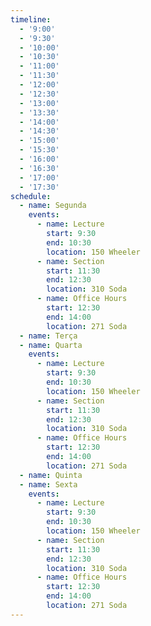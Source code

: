 ```yaml
---
timeline:
  - '9:00'
  - '9:30'
  - '10:00'
  - '10:30'
  - '11:00'
  - '11:30'
  - '12:00'
  - '12:30'
  - '13:00'
  - '13:30'
  - '14:00'
  - '14:30'
  - '15:00'
  - '15:30'
  - '16:00'
  - '16:30'
  - '17:00'
  - '17:30'
schedule:
  - name: Segunda
    events:
      - name: Lecture
        start: 9:30
        end: 10:30
        location: 150 Wheeler
      - name: Section
        start: 11:30
        end: 12:30
        location: 310 Soda
      - name: Office Hours
        start: 12:30
        end: 14:00
        location: 271 Soda
  - name: Terça
  - name: Quarta
    events:
      - name: Lecture
        start: 9:30
        end: 10:30
        location: 150 Wheeler
      - name: Section
        start: 11:30
        end: 12:30
        location: 310 Soda
      - name: Office Hours
        start: 12:30
        end: 14:00
        location: 271 Soda
  - name: Quinta
  - name: Sexta
    events:
      - name: Lecture
        start: 9:30
        end: 10:30
        location: 150 Wheeler
      - name: Section
        start: 11:30
        end: 12:30
        location: 310 Soda
      - name: Office Hours
        start: 12:30
        end: 14:00
        location: 271 Soda
---
```

